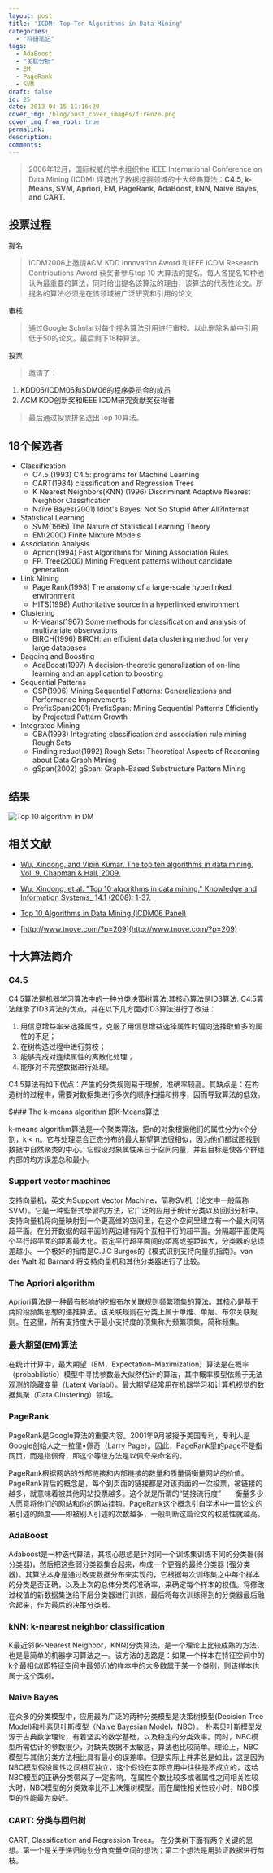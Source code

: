```yaml
---
layout: post
title: 'ICDM: Top Ten Algorithms in Data Mining'
categories:
  - "科研笔记"
tags:
  - AdaBoost
  - "关联分析"
  - EM
  - PageRank
  - SVM
draft: false
id: 25
date: 2013-04-15 11:16:29
cover_img: /blog/post_cover_images/firenze.png
cover_img_from_root: true
permalink:
description:
comments:
---
```


> 2006年12月，国际权威的学术组织the IEEE International Conference on Data Mining (ICDM) 评选出了数据挖掘领域的十大经典算法：**C4.5, k-Means, SVM, Apriori, EM, PageRank, AdaBoost, kNN, Naive Bayes, and CART.**


## 投票过程

提名
> ICDM2006上邀请ACM KDD Innovation Aword 和IEEE ICDM Research Contributions Aword 获奖者参与top 10 大算法的提名。每人各提名10种他认为最重要的算法，同时给出提名该算法的理由，该算法的代表性论文。所提名的算法必须是在该领域被广泛研究和引用的论文

审核
> 通过Google Scholar对每个提名算法引用进行审核。以此删除名单中引用低于50的论文。最后剩下18种算法。

投票

> 邀请了：
1. KDD06/ICDM06和SDM06的程序委员会的成员
2. ACM KDD创新奖和IEEE ICDM研究贡献奖获得者

> 最后通过投票排名选出Top 10算法。


## 18个候选者

* Classification
    * C4.5 (1993) C4.5: programs for Machine Learning
    * CART(1984) classification and Regression Trees
    * K Nearest Neighbors(KNN) (1996) Discriminant Adaptive Nearest Neighbor Classification
    * Naïve Bayes(2001) Idiot's Bayes: Not So Stupid After All?Internat
* Statistical Learning
    * SVM(1995) The Nature of Statistical Learning Theory
    * EM(2000) Finite Mixture Models
* Association Analysis
    * Apriori(1994) Fast Algorithms for Mining Association Rules
    * FP. Tree(2000) Mining Frequent patterns without candidate generation
* Link Mining
    * Page Rank(1998) The anatomy of a large-scale hyperlinked environment
    * HITS(1998) Authoritative source in a hyperlinked environment
* Clustering
    * K-Means(1967) Some methods for classification and analysis of multivariate observations
    * BIRCH(1996) BIRCH: an efficient data clustering method for very large databases
* Bagging and Boosting
    * AdaBoost(1997) A decision-theoretic generalization of on-line learning and an application to boosting
* Sequential Patterns
    * GSP(1996) Mining Sequential Patterns: Generalizations and Performance Improvements
    * PrefixSpan(2001) PrefixSpan: Mining Sequential Patterns Efficiently by Projected Pattern Growth
* Integrated Mining
    * CBA(1998) Integrating classification and association rule mining
Rough Sets
    * Finding reduct(1992) Rough Sets: Theoretical Aspects of Reasoning about Data
Graph Mining
    * gSpan(2002) gSpan: Graph-Based Substructure Pattern Mining

## 结果

![Top 10 algorithm in DM](top10.png)


## 相关文献

* [Wu, Xindong, and Vipin Kumar. The top ten algorithms in data mining. Vol. 9. Chapman &amp; Hall, 2009.](http://book.douban.com/subject/4140223/ "The top ten algorithms in data mining")

* [Wu, Xindong, et al. "Top 10 algorithms in data mining." Knowledge and Information Systems_ 14.1 (2008): 1-37.](http://link.springer.com/article/10.1007/s10115-007-0114-2 "Top 10 algorithms in data mining")

* [Top 10 Algorithms in Data Mining (ICDM06 Panel)](http://ishare.iask.sina.com.cn/f/8142264.html "ICDM06 Panel")

* [http://www.tnove.com/?p=209](http://www.tnove.com/?p=209)


## 十大算法简介

### C4.5

C4.5算法是机器学习算法中的一种分类决策树算法,其核心算法是ID3算法. C4.5算法继承了ID3算法的优点，并在以下几方面对ID3算法进行了改进：

1) 用信息增益率来选择属性，克服了用信息增益选择属性时偏向选择取值多的属性的不足；
2) 在树构造过程中进行剪枝；
3) 能够完成对连续属性的离散化处理；
4) 能够对不完整数据进行处理。

C4.5算法有如下优点：产生的分类规则易于理解，准确率较高。其缺点是：在构造树的过程中，需要对数据集进行多次的顺序扫描和排序，因而导致算法的低效。

$### The k-means algorithm 即K-Means算法

k-means algorithm算法是一个聚类算法，把n的对象根据他们的属性分为k个分割，k &lt; n。它与处理混合正态分布的最大期望算法很相似，因为他们都试图找到数据中自然聚类的中心。它假设对象属性来自于空间向量，并且目标是使各个群组内部的均方误差总和最小。

### Support vector machines

支持向量机，英文为Support Vector Machine，简称SV机（论文中一般简称SVM）。它是一种監督式學習的方法，它广泛的应用于统计分类以及回归分析中。支持向量机将向量映射到一个更高维的空间里，在这个空间里建立有一个最大间隔超平面。在分开数据的超平面的两边建有两个互相平行的超平面。分隔超平面使两个平行超平面的距离最大化。假定平行超平面间的距离或差距越大，分类器的总误差越小。一个极好的指南是C.J.C Burges的《模式识别支持向量机指南》。van der Walt 和 Barnard 将支持向量机和其他分类器进行了比较。

### The Apriori algorithm

Apriori算法是一种最有影响的挖掘布尔关联规则频繁项集的算法。其核心是基于两阶段频集思想的递推算法。该关联规则在分类上属于单维、单层、布尔关联规则。在这里，所有支持度大于最小支持度的项集称为频繁项集，简称频集。

### 最大期望(EM)算法

在统计计算中，最大期望（EM，Expectation–Maximization）算法是在概率（probabilistic）模型中寻找参数最大似然估计的算法，其中概率模型依赖于无法观测的隐藏变量（Latent Variabl）。最大期望经常用在机器学习和计算机视觉的数据集聚（Data Clustering）领域。

### PageRank

PageRank是Google算法的重要内容。2001年9月被授予美国专利，专利人是Google创始人之一拉里•佩奇（Larry Page）。因此，PageRank里的page不是指网页，而是指佩奇，即这个等级方法是以佩奇来命名的。

PageRank根据网站的外部链接和内部链接的数量和质量俩衡量网站的价值。PageRank背后的概念是，每个到页面的链接都是对该页面的一次投票，被链接的越多，就意味着被其他网站投票越多。这个就是所谓的“链接流行度”——衡量多少人愿意将他们的网站和你的网站挂钩。PageRank这个概念引自学术中一篇论文的被引述的频度——即被别人引述的次数越多，一般判断这篇论文的权威性就越高。

### AdaBoost

Adaboost是一种迭代算法，其核心思想是针对同一个训练集训练不同的分类器(弱分类器)，然后把这些弱分类器集合起来，构成一个更强的最终分类器 (强分类器)。其算法本身是通过改变数据分布来实现的，它根据每次训练集之中每个样本的分类是否正确，以及上次的总体分类的准确率，来确定每个样本的权值。将修改过权值的新数据集送给下层分类器进行训练，最后将每次训练得到的分类器最后融合起来，作为最后的决策分类器。

### kNN: k-nearest neighbor classification

K最近邻(k-Nearest Neighbor，KNN)分类算法，是一个理论上比较成熟的方法，也是最简单的机器学习算法之一。该方法的思路是：如果一个样本在特征空间中的k个最相似(即特征空间中最邻近)的样本中的大多数属于某一个类别，则该样本也属于这个类别。

### Naive Bayes

在众多的分类模型中，应用最为广泛的两种分类模型是决策树模型(Decision Tree Model)和朴素贝叶斯模型（Naive Bayesian Model，NBC）。 朴素贝叶斯模型发源于古典数学理论，有着坚实的数学基础，以及稳定的分类效率。同时，NBC模型所需估计的参数很少，对缺失数据不太敏感，算法也比较简单。理论上，NBC模型与其他分类方法相比具有最小的误差率。但是实际上并非总是如此，这是因为NBC模型假设属性之间相互独立，这个假设在实际应用中往往是不成立的，这给NBC模型的正确分类带来了一定影响。在属性个数比较多或者属性之间相关性较大时，NBC模型的分类效率比不上决策树模型。而在属性相关性较小时，NBC模型的性能最为良好。

### CART: 分类与回归树

CART, Classification and Regression Trees。 在分类树下面有两个关键的思想。第一个是关于递归地划分自变量空间的想法；第二个想法是用验证数据进行剪枝。
